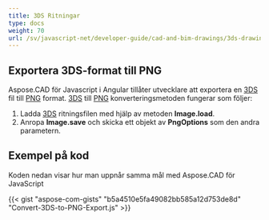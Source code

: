 ```yaml
---
title: 3DS Ritningar
type: docs
weight: 70
url: /sv/javascript-net/developer-guide/cad-and-bim-drawings/3ds-drawings/
---
```


## **Exportera 3DS-format till PNG**

Aspose.CAD för Javascript i Angular tillåter utvecklare att exportera en [3DS](https://docs.fileformat.com/3d/3ds/) fil till [PNG](https://docs.fileformat.com/image/png/) format. [3DS](https://docs.fileformat.com/3d/3ds/) till [PNG](https://docs.fileformat.com/image/png/) konverteringsmetoden fungerar som följer:

1. Ladda [3DS](https://docs.fileformat.com/3d/3ds/) ritningsfilen med hjälp av metoden **Image.load**.
1. Anropa **Image.save** och skicka ett objekt av **PngOptions** som den andra parametern.

## Exempel på kod

Koden nedan visar hur man uppnår samma mål med Aspose.CAD för JavaScript

{{< gist "aspose-com-gists" "b5a4510e5fa49082bb585a12d753de8d" "Convert-3DS-to-PNG-Export.js" >}}
